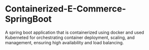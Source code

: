 # Containerized-E-Commerce-SpringBoot
A spring boot application that is containerized using docker and used Kuberneted for orchestrating container deployment, scaling, and management, ensuring high availability and load balancing.
